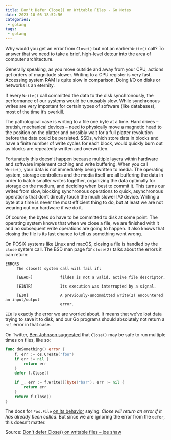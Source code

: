 ```yaml
---
title: Don't Defer Close() on Writable Files - Go Notes
date: 2023-10-05 18:52:56
categories:
 - golang
tags:
 - golang
---
```


Why would you get an error from `Close()` but not an earlier `Write()` call? To answer that we need to take a brief, high-level detour into the area of computer architecture.

Generally speaking, as you move outside and away from your CPU, actions get orders of magnitude slower. Writing to a CPU register is very fast. Accessing system RAM is quite slow in comparison. Doing I/O on disks or networks is an eternity.

If every `Write()` call committed the data to the disk synchronously, the performance of our systems would be unusably slow. While synchronous writes are very important for certain types of software (like databases), most of the time it’s overkill.

The pathological case is writing to a file one byte at a time. Hard drives – brutish, mechanical devices – need to physically move a magnetic head to the position on the platter and possibly wait for a full platter revolution before the data could be persisted. SSDs, which store data in blocks and have a finite number of write cycles for each block, would quickly burn out as blocks are repeatedly written and overwritten.

Fortunately this doesn’t happen because multiple layers within hardware and software implement caching and write buffering. When you call `Write()`, your data is not immediately being written to media. The operating system, storage controllers and the media itself are all buffering the data in order to batch smaller writes together, organizing the data optimally for storage on the medium, and deciding when best to commit it. This turns our writes from slow, blocking synchronous operations to quick, asynchronous operations that don’t directly touch the much slower I/O device. Writing a byte at a time is never the most efficient thing to do, but at least we are not wearing out our hardware if we do it.

Of course, the bytes do have to be committed to disk at some point. The operating system knows that when we close a file, we are finished with it and no subsequent write operations are going to happen. It also knows that closing the file is its last chance to tell us something went wrong.

On POSIX systems like Linux and macOS, closing a file is handled by the `close` system call. The BSD man page for `close(2)` talks about the errors it can return:

```
ERRORS
     The close() system call will fail if:

     [EBADF]            fildes is not a valid, active file descriptor.

     [EINTR]            Its execution was interrupted by a signal.

     [EIO]              A previously-uncommitted write(2) encountered an input/output
                        error.
```

`EIO` is exactly the error we are worried about. It means that we’ve lost data trying to save it to disk, and our Go programs should absolutely not return a `nil` error in that case.

On Twitter, [Ben Johnson suggested](https://twitter.com/benbjohnson/status/874286396411961345) that `Close()` may be safe to run multiple times on files, like so:

```go
func doSomething() error {
    f, err := os.Create("foo")
    if err != nil {
        return err
    }
    defer f.Close()

    if _, err := f.Write([]byte("bar"); err != nil {
        return err
    }
    return f.Close()
}
```

The docs for `*os.File` [on its behavior](https://golang.org/pkg/os/#File.Close) saying: *Close will return an error if it has already been called*. But since we are ignoring the error from the `defer`, this doesn’t matter. 

Source: [Don't defer Close() on writable files – joe shaw](https://www.joeshaw.org/dont-defer-close-on-writable-files/)


